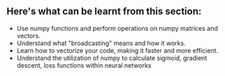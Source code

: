 ## Here's what can be learnt from this section:
* Use numpy functions and perform operations on numpy matrices and vectors.
* Understand what "broadcasting" means and how it works.
* Learn how to vectorize your code, making it faster and more efficient.
* Understand the utilization of numpy to calculate sigmoid, gradient descent, loss functions within neural networks
